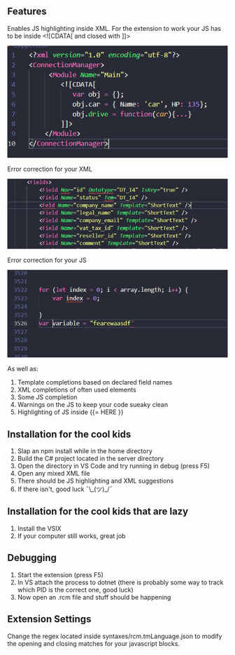 ## Features

Enables JS highlighting inside XML. For the extension to work your JS has to be inside \<\!\[CDATA\[ and closed with \]\]\> 

![example.png](images/example.png)

Error correction for your XML 

![blabalabla.png](images/example1.PNG)

Error correction for your JS 

![blablabla.png](images/example2.PNG)

As well as:

1. Template completions based on declared field names
2. XML completions of often used elements
3. Some JS completion
4. Warnings on the JS to keep your code sueaky clean
5. Highlighting of JS inside {{= HERE }}

## Installation for the cool kids

1. Slap an npm install while in the home directory
2. Build the C# project located in the server directory
3. Open the directory in VS Code and try running in debug (press F5)
4. Open any mixed XML file
5. There should be JS highlighting and XML suggestions
6. If there isn't, good luck ¯\\_(ツ)\_/¯

## Installation for the cool kids that are lazy

1. Install the VSIX
2. If your computer still works, great job

## Debugging

1. Start the extension (press F5)
2. In VS attach the process to dotnet (there is probably some way to track which PID is the correct one, good luck)
3. Now open an .rcm file and stuff should be happening

## Extension Settings

Change the regex located inside syntaxes/rcm.tmLanguage.json to modify the opening and closing matches for your javascript blocks.
